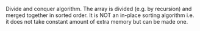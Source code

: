 Divide and conquer algorithm. The array is divided (e.g. by recursion) and merged together in sorted order. It is NOT an in-place sorting algorithm i.e. it does not take constant amount of extra memory but can be made one.
